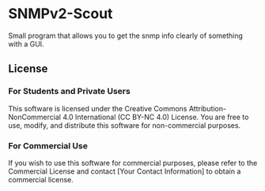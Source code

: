 # SNMPv2-Scout

Small program that allows you to get the snmp info clearly of something with a GUI.

## License

### For Students and Private Users
This software is licensed under the Creative Commons Attribution-NonCommercial 4.0 International (CC BY-NC 4.0) License. You are free to use, modify, and distribute this software for non-commercial purposes.

### For Commercial Use
If you wish to use this software for commercial purposes, please refer to the Commercial License and contact [Your Contact Information] to obtain a commercial license.
